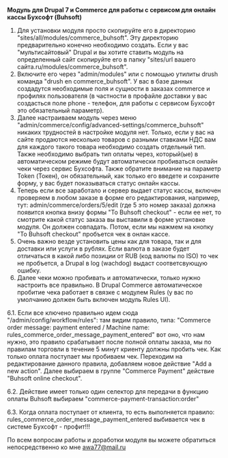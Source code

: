 **Модуль для Drupal 7 и Commerce для работы с сервисом для онлайн кассы Бухсофт (Buhsoft)**

1. Для установки модуля просто скопируйте его в директорию "sites/all/modules/commerce_buhsoft". Эту директорию предварительно конечно необходимо создать. Если у вас "мультисайтовый" Drupal и вы хотите ставить модуль на определенный сайт скопируйте его в папку "sites/url вашего сайта.ru/modules/commerce_buhsoft". 
2. Включите его через "admin/modules" или с помощью утилиты drush команда "drush en commerce_buhsoft". У вас в базе данных создадутся необходимые поля и сущности в заказах commerce и профилях пользователя (в частности в профайле доставки у вас создасться поле phone - телефон, для работы с сервисом Бухсофт это обязательный параметр).
3. Далее настраиваем модуль через меню "admin/commerce/config/advanced-settings/commerce_buhsoft" никаких трудностей в настройке модуля нет. Только, если у вас на сайте продаются несколько товаров с разными ставками НДС вам для каждого такого товара необходимо создать отдельный тип. Также необходимо выбрать тип оплаты через, который(ые) в автоматическом режиме будут автоматически пробиваться онлайн чеки через сервис Бухсофта. Также обратите внимание на параметр Token (Токен), он обязательный, как только его введете и сохраните форму, у вас будет показываться статус онлайн кассы. 
4. Теперь если все заработало и сервер выдает статус кассы, включен проверяем в любом заказе в форме его редактирования, например, тут: admin/commerce/orders/5/edit (где 5 это номер заказа) должна появится кнопка внизу формы "To Buhsoft checkout" - если ее нет, то смотрите какой статус заказа вы выставили в форме установке модуля. Он должен совпадать. Потом, если мы нажмем на кнопку "To Buhsoft checkout" пробъется чек в онлан кассе.
5. Очень важно везде установить цены как для товара, так и для доставки или услуги в рублях. Если валюта в заказе будет отличаться в какой либо позиции от RUB (код валюты по ISO) то чек не пробъется, а Drupal в log (wachdog) выдаст соответсвующую ошибку. 
6. Далее чеки можно пробивать и автоматически, только нужно настроить все правильно. В Drupal Commerce автоматическое пробитие чека работает в связке с модулем Rules (у вас по умолчанию должен быть включен модуль Rules UI). 

6.1. Если все ключено правильно идем сюда "/admin/config/workflow/rules": там видим правило, типа: "Commerce order message: payment entered / Machine name: rules_commerce_order_message_payment_entered" вот оно, что нам нужно, это правило срабатывает после полной оплаты заказа, мы по правилам торговли в течение 5 минут криенту должны пробить чек. Как только оплата поступает мы пробиваем чек. Переходим на редактирование данного правила, добавляем новое действие "Add a new action". Далее выбираем в группе "Commerce Payment" действие "Buhsoft online checkout". 

6.2. Действие имеет только один селектор для передачи в функцию оплаты Buhsoft выбираем "commerce-payment-transaction:order" 

6.3. Когда оплата поступает от клиента, то есть выполняется правило: rules_commerce_order_message_payment_entered выбивается чек в системе Бухсофт - профит!!!


По всем вопросам работы и доработки модуля вы можете обратиться непосредственно ко мне awa77@mail.ru 

  


